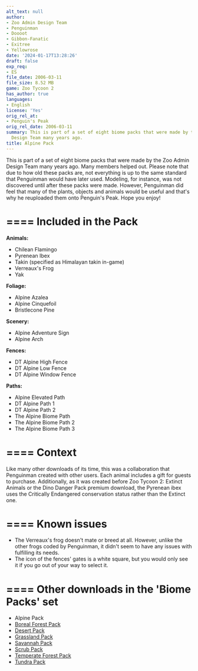 ```yaml
---
alt_text: null
author:
- Zoo Admin Design Team
- Penguinman
- Doooot
- Gibbon-Fanatic
- Exitree
- Yellowrose
date: '2024-01-17T13:28:26'
draft: false
exp_req:
- ES
file_date: 2006-03-11
file_size: 8.52 MB
game: Zoo Tycoon 2
has_author: true
languages:
- English
license: 'Yes'
orig_rel_at:
- Penguin's Peak
orig_rel_date: 2006-03-11
summary: This is part of a set of eight biome packs that were made by the Zoo Admin
  Design Team many years ago.
title: Alpine Pack
---
```

This is part of a set of eight biome packs that were made by the Zoo Admin Design Team many years ago. Many members helped out. Please note that due to how old these packs are, not everything is up to the same standard that Penguinman would have later used. Modeling, for instance, was not discovered until after these packs were made. However, Penguinman did feel that many of the plants, objects and animals would be useful and that's why he reuploaded them onto Penguin's Peak. Hope you enjoy!

====
Included in the Pack
====

**Animals:**
- Chilean Flamingo
- Pyrenean Ibex
- Takin (specified as Himalayan takin in-game)
- Verreaux's Frog
- Yak

**Foliage:**
- Alpine Azalea
- Alpine Cinquefoil
- Bristlecone Pine

**Scenery:**
- Alpine Adventure Sign
- Alpine Arch

**Fences:**
- DT Alpine High Fence
- DT Alpine Low Fence
- DT Alpine Window Fence

**Paths:**
- Alpine Elevated Path
- DT Alpine Path 1
- DT Alpine Path 2
- The Alpine Biome Path
- The Alpine Biome Path 2
- The Alpine Biome Path 3

====
Context
====

Like many other downloads of its time, this was a collaboration that Penguinman created with other users. Each animal includes a gift for guests to purchase. Additionally, as it was created before Zoo Tycoon 2: Extinct Animals or the Dino Danger Pack premium download, the Pyrenean ibex uses the Critically Endangered conservation status rather than the Extinct one.

====
Known issues
====

- The Verreaux's frog doesn't mate or breed at all. However, unlike the other frogs coded by Penguinman, it didn't seem to have any issues with fulfilling its needs.
- The icon of the fences' gates is a white square, but you would only see it if you go out of your way to select it.

====
Other downloads in the 'Biome Packs' set
====

- Alpine Pack
- [Boreal Forest Pack](<https://www.zooberry.org/mods/zt2/expansive-packs/boreal-forest-pack/>)
- [Desert Pack](<https://www.zooberry.org/mods/zt2/expansive-packs/desert-pack/>)
- [Grassland Pack](<https://www.zooberry.org/mods/zt2/expansive-packs/grassland-pack/>)
- [Savannah Pack](<https://www.zooberry.org/mods/zt2/expansive-packs/savannah-pack/>)
- [Scrub Pack](<https://www.zooberry.org/mods/zt2/expansive-packs/scrub-pack/>)
- [Temperate Forest Pack](<https://www.zooberry.org/mods/zt2/expansive-packs/temperate-forest-pack/>)
- [Tundra Pack](<https://www.zooberry.org/mods/zt2/expansive-packs/tundra-pack/>)